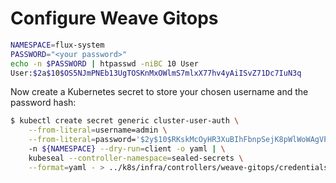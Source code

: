 # Configure Weave Gitops 

```bash
NAMESPACE=flux-system
PASSWORD="<your password>"
echo -n $PASSWORD | htpasswd -niBC 10 User
User:$2a$10$OS5NJmPNEb13UgTOSKnMxOWlmS7mlxX77hv4yAiISvZ71Dc7IuN3q
```
Now create a Kubernetes secret to store your chosen username and the password hash:

```bash
$ kubectl create secret generic cluster-user-auth \
    --from-literal=username=admin \
    --from-literal=password='$2y$10$RKskMcOyHR3XuBIhFbnpSejK8pWlWoWAgVPn08yVL45fOzkjPKWi.'
    -n ${NAMESPACE} --dry-run=client -o yaml | \
    kubeseal --controller-namespace=sealed-secrets \
    --format=yaml - > ../k8s/infra/controllers/weave-gitops/credentials.yaml
```